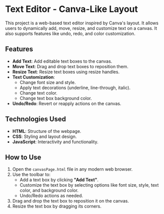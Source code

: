 # Text Editor - Canva-Like Layout

This project is a web-based text editor inspired by Canva's layout. It allows users to dynamically add, move, resize, and customize text on a canvas. It also supports features like undo, redo, and color customization.

## Features

- **Add Text**: Add editable text boxes to the canvas.
- **Move Text**: Drag and drop text boxes to reposition them.
- **Resize Text**: Resize text boxes using resize handles.
- **Text Customization**:
  - Change font size and style.
  - Apply text decorations (underline, line-through, italic).
  - Change text color.
  - Change text box background color.
- **Undo/Redo**: Revert or reapply actions on the canvas.

## Technologies Used

- **HTML**: Structure of the webpage.
- **CSS**: Styling and layout design.
- **JavaScript**: Interactivity and functionality.

## How to Use

1. Open the `canvasPage.html` file in any modern web browser.
2. Use the toolbar to:
   - Add a text box by clicking **"Add Text"**.
   - Customize the text box by selecting options like font size, style, text color, and background color.
   - Undo/Redo actions as needed.
3. Drag and drop the text box to reposition it on the canvas.
4. Resize the text box by dragging its corners.
